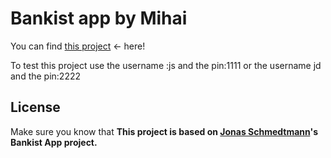 # Bankist app by Mihai
You can find [this project](https://bankist-app-by-mihai.netlify.app) <- here!

To test this project use the username :js and the pin:1111 or the username jd and the pin:2222


## License

Make sure you know that **This project is based on [Jonas Schmedtmann](https://github.com/jonasschmedtmann)'s Bankist App project.**
